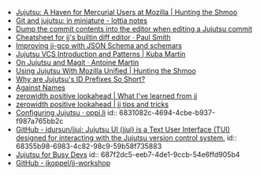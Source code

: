 - [Jujutsu: A Haven for Mercurial Users at Mozilla | Hunting the Shmoo](https://ahal.ca/blog/2024/jujutsu-mercurial-haven/)
- [Git and jujutsu: in miniature - lottia notes](https://lottia.net/notes/0013-git-jujutsu-miniature.html)
- [Dump the commit contents into the editor when editing a Jujutsu commit](https://www.mgaudet.ca/technical/2024/11/12/dump-the-commit-contents-into-the-editor-when-editing-a-jujutsu-commit)
- [Cheatsheet for jj's builtin diff editor · Paul Smith](https://www.pauladamsmith.com/blog/2025/01/cheatsheet-for-jjs-builtin-diff-editor.html)
- [Improving jj-gcp with  JSON  Schema and schemars](https://v5.chriskrycho.com/notes/improving-jj-gcp-with-json-schema-and-schemars/)
- [Jujutsu VCS Introduction and Patterns | Kuba Martin](https://kubamartin.com/posts/introduction-to-the-jujutsu-vcs/)
- [On Jujutsu and Magit &#183; Antoine Martin](https://blog.alarsyo.net/posts/2025/02/on-jujutsu-and-magit/)
- [Using Jujutsu With Mozilla Unified | Hunting the Shmoo](https://ahal.ca/blog/2025/jujutsu-with-mozilla-unified/)
- [Why are Jujutsu's ID Prefixes So Short?](https://jonathan-frere.com/posts/jujutsu-shortest-ids/)
- [Against Names](https://steveklabnik.com/writing/against-names/)
- [zerowidth positive lookahead | What I've learned from jj](https://zerowidth.com/2025/what-ive-learned-from-jj/)
- [zerowidth positive lookahead | jj tips and tricks](https://zerowidth.com/2025/jj-tips-and-tricks/)
- [Configuring Jujutsu · oppi.li](https://oppi.li/posts/configuring_jujutsu/)
  id:: 6831082c-4694-4cbe-b937-f987a765bb2c
- [GitHub - idursun/jjui: Jujutsu UI (jjui) is a Text User Interface (TUI) designed for interacting with the Jujutsu version control system.](https://github.com/idursun/jjui)
  id:: 68355b98-6983-4c82-98c9-59b58f735883
- [Jujutsu for Busy Devs](https://maddie.wtf/posts/2025-07-21-jujutsu-for-busy-devs)
  id:: 687f2dc5-eeb7-4de1-9ccb-54e6ffd905b4
- [GitHub - jkoppel/jj-workshop](https://github.com/jkoppel/jj-workshop)